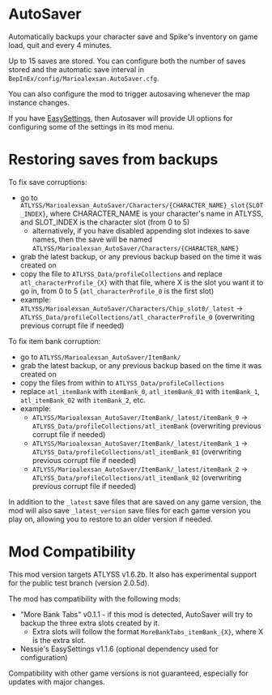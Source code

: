 # AutoSaver

Automatically backups your character save and Spike's inventory on game load, quit and every 4 minutes.

Up to 15 saves are stored. You can configure both the number of saves stored and the automatic save interval in `BepInEx/config/Marioalexsan.AutoSaver.cfg`.

You can also configure the mod to trigger autosaving whenever the map instance changes.

If you have [EasySettings](https://thunderstore.io/c/atlyss/p/Nessie/EasySettings/), then Autosaver will provide UI options for configuring some of the settings in its mod menu.

# Restoring saves from backups

To fix save corruptions:
- go to `ATLYSS/Marioalexsan_AutoSaver/Characters/{CHARACTER_NAME}_slot{SLOT_INDEX}`, where CHARACTER_NAME is your character's name in ATLYSS, and SLOT_INDEX is the character slot (from 0 to 5)
  - alternatively, if you have disabled appending slot indexes to save names, then the save will be named `ATLYSS/Marioalexsan_AutoSaver/Characters/{CHARACTER_NAME}`
- grab the latest backup, or any previous backup based on the time it was created on
- copy the file to `ATLYSS_Data/profileCollections` and replace `atl_characterProfile_{X}` with that file, where X is the slot you want it to go in, from 0 to 5 (`atl_characterProfile_0` is the first slot)
- example: `ATLYSS/Marioalexsan_AutoSaver/Characters/Chip_slot0/_latest` -> `ATLYSS_Data/profileCollections/atl_characterProfile_0` (overwriting previous corrupt file if needed)

To fix item bank corruption:
- go to `ATLYSS/Marioalexsan_AutoSaver/ItemBank/`
- grab the latest backup, or any previous backup based on the time it was created on
- copy the files from within to `ATLYSS_Data/profileCollections`
- replace `atl_itemBank` with `itemBank_0`, `atl_itemBank_01` with `itemBank_1`, `atl_itemBank_02` with `itemBank_2`, etc.
- example: 
  - `ATLYSS/Marioalexsan_AutoSaver/ItemBank/_latest/itemBank_0` -> `ATLYSS_Data/profileCollections/atl_itemBank` (overwriting previous corrupt file if needed)
  - `ATLYSS/Marioalexsan_AutoSaver/ItemBank/_latest/itemBank_1` -> `ATLYSS_Data/profileCollections/atl_itemBank_01` (overwriting previous corrupt file if needed)
  - `ATLYSS/Marioalexsan_AutoSaver/ItemBank/_latest/itemBank_2` -> `ATLYSS_Data/profileCollections/atl_itemBank_02` (overwriting previous corrupt file if needed)

In addition to the `_latest` save files that are saved on any game version, the mod will also save `_latest_version` save files for each game version you play on, allowing you to restore to an older version if needed.

# Mod Compatibility

This mod version targets ATLYSS v1.6.2b. It also has experimental support for the public test branch (version 2.0.5d).

The mod has compatibility with the following mods:

- "More Bank Tabs" v0.1.1 - if this mod is detected, AutoSaver will try to backup the three extra slots created by it.
  - Extra slots will follow the format `MoreBankTabs_itemBank_{X}`, where X is the extra slot.
- Nessie's EasySettings v1.1.6 (optional dependency used for configuration)

 Compatibility with other game versions is not guaranteed, especially for updates with major changes.
